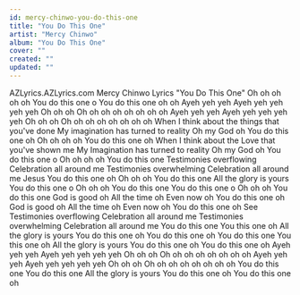 ```yaml
---
id: mercy-chinwo-you-do-this-one
title: "You Do This One"
artist: "Mercy Chinwo"
album: "You Do This One"
cover: ""
created: ""
updated: ""
---
```


AZLyrics.AZLyrics.com
Mercy Chinwo Lyrics
"You Do This One"
Oh oh oh oh oh
You do this one o
You do this one oh oh
Ayeh yeh yeh
Ayeh yeh yeh yeh yeh
Oh oh oh
Oh oh oh oh oh oh oh oh
Ayeh yeh yeh
Ayeh yeh yeh yeh yeh
Oh oh oh
Oh oh oh oh oh oh oh oh
When I think about the things that you've done
My imagination has turned to reality
Oh my God oh
You do this one oh
Oh oh oh oh
You do this one oh
When I think about the Love that you've shown me
My Imagination has turned to reality
Oh my God oh
You do this one o
Oh oh oh oh
You do this one
Testimonies overflowing
Celebration all around me
Testimonies overwhelming
Celebration all around me
Jesus You do this one oh
Oh oh oh
You do this one
All the glory is yours
You do this one o
Oh oh oh
You do this one
You do this one o
Oh oh oh
You do this one
God is good oh
All the time oh
Even now oh
You do this one oh
God is good oh
All the time oh
Even now oh
You do this one oh
See
Testimonies overflowing
Celebration all around me
Testimonies overwhelming
Celebration all around me
You do this one
You this one oh
All the glory is yours
You do this one oh
You do this one oh
You do this one
You this one oh
All the glory is yours
You do this one oh
You do this one oh
Ayeh yeh yeh
Ayeh yeh yeh yeh yeh
Oh oh oh
Oh oh oh oh oh oh oh oh
Ayeh yeh yeh
Ayeh yeh yeh yeh yeh
Oh oh oh
Oh oh oh oh oh oh oh oh
You do this one
You do this one
All the glory is yours
You do this one oh
You do this one oh